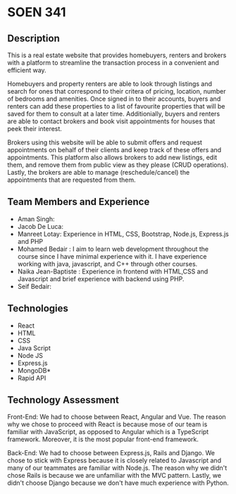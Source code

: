# SOEN 341

## Description
This is a real estate website that provides homebuyers, renters and brokers with a  platform to streamline the transaction process in a convenient and efficient way. 

Homebuyers and property renters are able to look through listings and search for ones that correspond to their critera of pricing, location, number of bedrooms and amenities. Once signed in to their accounts, buyers and renters can add these properties to a list of favourite properties that will be saved for them to consult at a later time. Additionially, buyers and renters are able to contact brokers and book visit appointments for houses that peek their interest. 

Brokers using this website will be able to submit offers and request appointments on behalf of their clients and keep track of these offers and appointments. This platform also allows brokers to add new listings, edit them, and remove them from public view as they please (CRUD operations). Lastly, the brokers are able to manage (reschedule/cancel) the appointments that are requested from them. 

## Team Members and Experience

- Aman Singh: 
- Jacob De Luca: 
- Manreet Lotay: Experience in HTML, CSS, Bootstrap, Node.js, Express.js and PHP
- Mohamed Bedair : I aim to learn web development throughout the course since I have minimal experience with it. I have experience working with java, javascript, and C++ through other courses.
- Naika Jean-Baptiste : Experience in frontend with HTML,CSS and Javascript and brief experience with backend using PHP. 
- Seif Bedair: 

## Technologies

- React
- HTML
- CSS
- Java Script
- Node JS
- Express.js
- MongoDB*
- Rapid API

## Technology Assessment 

Front-End: We had to choose between React, Angular and Vue. The reason why we chose to proceed with React is because mose of our team is familiar with JavaScript, as opposed to Angular which is a TypeScript framework. Moreover, it is the most popular front-end framework. 

Back-End: We had to choose between Express.js, Rails and Django. We chose to stick with Express because it is closely related to Javascript and many of our teammates are familiar with Node.js. The reason why we didn't chose Rails is because we are unfamiliar with the MVC pattern. Lastly, we didn't choose Django because we don't have much experience with Python.